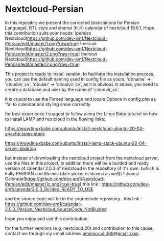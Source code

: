 # Nextcloud-Persian

In this repositiry we present the corrected (translations for Persian Language), RTL style and shamsi (hijri) calendar of nextcloud 19.0.1, Hope this contribution suits your needs.
!persian Nextcloud(https://github.com/dev-am1/Nextcloud-Persian/edit/master/1.png?raw=true)
!persian Nextcloud(https://github.com/dev-am1/Nextcloud-Persian/edit/master/2.png?raw=true)
!persian Nextcloud(https://github.com/dev-am1/Nextcloud-Persian/edit/master/3.png?raw=true)


This project is ready to install version, 
to facilitate the installation process, 
you can use the default naming used in config file as yours,
'dbname' => 'cloudvir_cv',
'dbuser' => 'cloudvir_cv',
as it is obvious in above, you need to create a database and user by the name of 'cloudvir_cv'.

it is crucial to use the Forced language and locale Options in config.php as 'fa' to calendar and styling show correctly.

for best experience I suggest to follow along the Linux Babe tutorial on how to install LAMP and nextcloud in the flowing links:

https://www.linuxbabe.com/ubuntu/install-nextcloud-ubuntu-20-04-apache-lamp-stack

https://www.linuxbabe.com/ubuntu/install-lamp-stack-ubuntu-20-04-server-desktop

but instead of downloading the nextcloud project from the nextcloud server, use the files in this project, 
in addition there will be a builded and ready version of calendar 2.0.3 of nextcloud in the repository of it's own. (which is Fully PERSIAN and Shamsi (date picker is shamsi as well))
!shamsi Calendar(https://github.com/dev-am1/Nextcloud-Persian/edit/master/1c.png?raw=true)
this link : 
https://github.com/dev-am1/calendar2.0.3_Builded_READY_TO_USE

and the source code will be in the sourcecode repository . 
this link : 
https://github.com/dev-am1/calendar-2.0.3_Persian_Nextcloud_SourceCode_NotBiulded

hope you enjoy and use this contribution. 

for the further versions (e.g. nextcloud 20) and contribution to this cause, contact me through my email address amirmoradi069@gmail.com.
